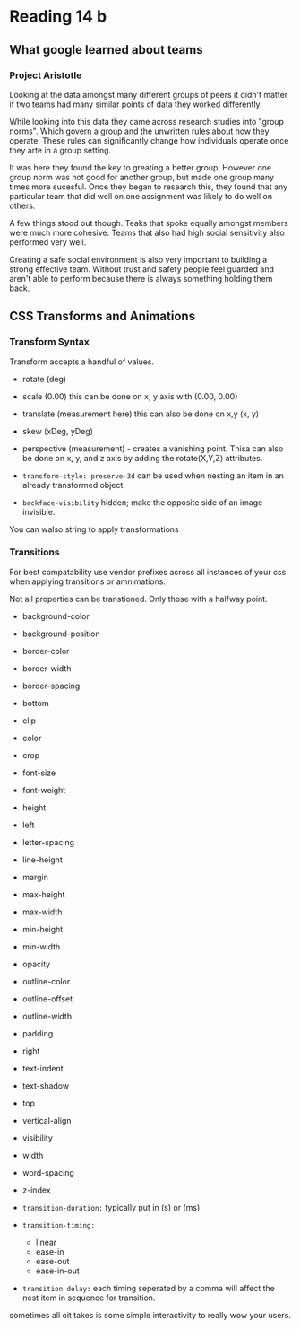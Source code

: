 # Reading 14 b

## What google learned about teams

### Project Aristotle

Looking at the data amongst many different groups of peers it didn't matter if two teams had many similar points of data they worked differently.

While looking into this data they came across research studies into "group norms". Which govern a group and the unwritten rules about how they operate. These rules can significantly change how individuals operate once they arte in a group setting.

It was here they found the key to greating a better group. However one group norm was not good for another group, but made one group many times more sucesful. Once they began to research this, they found that any particular team that did well on one assignment was likely to do well on others.

A few things stood out though. Teaks that spoke equally amongst members were much more cohesive. Teams that also had high social sensitivity also performed very well.  

Creating a safe social environment is also very important to building a strong effective team. Without trust and safety people feel guarded and aren't able to perform because there is always something holding them back.

## CSS Transforms and Animations

### Transform Syntax

Transform accepts a handful of values.

- rotate (deg)
- scale (0.00) this can be done on x, y axis with (0.00, 0.00)
- translate (measurement here) this can also be done on x,y (x, y)
- skew (xDeg, yDeg)
- perspective (measurement) - creates a vanishing point. Thisa can also be done on x, y, and z axis by adding the rotate(X,Y,Z) attributes.  

- `transform-style: preserve-3d` can be used when nesting an item in an already transformed object.
- `backface-visibility` hidden; make the opposite side of an image invisible.

You can walso string to apply transformations

### Transitions

For best compatability use vendor prefixes across all instances of your css when applying transitions or amnimations.

Not all properties can be transtioned. Only those with a halfway point.

- background-color
- background-position
- border-color
- border-width
- border-spacing
- bottom
- clip
- color
- crop
- font-size
- font-weight
- height
- left
- letter-spacing
- line-height
- margin
- max-height
- max-width
- min-height
- min-width
- opacity
- outline-color
- outline-offset
- outline-width
- padding
- right
- text-indent
- text-shadow
- top
- vertical-align
- visibility
- width
- word-spacing
- z-index

- `transition-duration:` typically put in (s) or (ms)
- `transition-timing:` 
  - linear
  - ease-in
  - ease-out
  - ease-in-out
- `transition delay:` each timing seperated by a comma will affect the nest item in sequence for transition.

sometimes all oit takes is some simple interactivity to really wow your users. 
